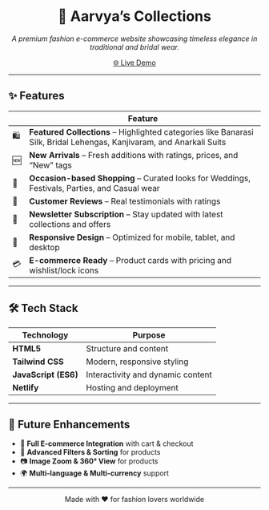 <h1 align="center">👗 Aarvya’s Collections</h1>

<p align="center">
  <i>A premium fashion e-commerce website showcasing timeless elegance in traditional and bridal wear.</i>
</p>

<p align="center">
  <a href="https://aarvyas-collections.netlify.app/" target="_blank">🌐 Live Demo</a>
</p>

---

## ✨ Features

|      | Feature |
|------|---------|
| 🛍 | **Featured Collections** – Highlighted categories like Banarasi Silk, Bridal Lehengas, Kanjivaram, and Anarkali Suits |
| 🆕 | **New Arrivals** – Fresh additions with ratings, prices, and “New” tags |
| 🎯 | **Occasion-based Shopping** – Curated looks for Weddings, Festivals, Parties, and Casual wear |
| 💬 | **Customer Reviews** – Real testimonials with ratings |
| 📩 | **Newsletter Subscription** – Stay updated with latest collections and offers |
| 📱 | **Responsive Design** – Optimized for mobile, tablet, and desktop |
| 💳 | **E-commerce Ready** – Product cards with pricing and wishlist/lock icons |

---

## 🛠 Tech Stack

| Technology | Purpose |
|------------|---------|
| **HTML5** | Structure and content |
| **Tailwind CSS** | Modern, responsive styling |
| **JavaScript (ES6)** | Interactivity and dynamic content |
| **Netlify** | Hosting and deployment |

---

## 🔮 Future Enhancements

- 🛒 **Full E-commerce Integration** with cart & checkout  
- 🎨 **Advanced Filters & Sorting** for products  
- 📷 **Image Zoom & 360° View** for products  
- 🌍 **Multi-language & Multi-currency** support  

---



<p align="center">
  Made with ❤️ for fashion lovers worldwide
</p>


